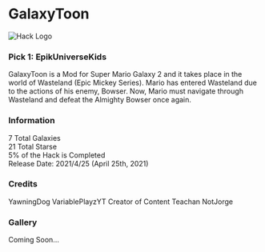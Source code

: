 # GalaxyToon
![Hack Logo](https://m.gjcdn.net/game-thumbnail/500/572053-crop1_0_1281_720-tjysgxsx-v4.webp)
### Pick 1: EpikUniverseKids

GalaxyToon is a Mod for Super Mario Galaxy 2 and it takes place in the world of Wasteland (Epic Mickey Series).
Mario has entered Wasteland due to the actions of his enemy, Bowser.
Now, Mario must navigate through Wasteland and defeat the Almighty Bowser once again. 

### Information
7 Total Galaxies<br/>
21 Total Starse<br/>
5% of the Hack is Completed<br/>
Release Date: 2021/4/25 (April 25th, 2021)

### Credits
YawningDog
VariablePlayzYT
Creator of Content
Teachan
NotJorge

### Gallery
Coming Soon...
